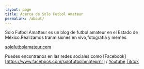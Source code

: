 ```yaml
---
layout: page
title: Acerca de Solo Futbol Amateur
permalink: /about/
---
```


Solo Futbol Amatteur es un blog de futbol amateur en el Estado de México.Realizamos tranmisiones en vivo,fotografia y memes.

[solofutbolamateur.com](http://solofutbolamateur.com/)

Puedes encontranos en las redes sociales como
[Facebook][https://www.facebook.com/solofutbolamateurnr] /
[Youtube](https://www.youtube.com/@solofutbolamateurnr)
[Tiktok](https://www.tiktok.com/@solofutbolamateurnr)

